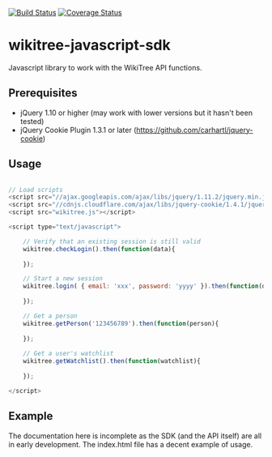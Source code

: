 [![Build Status](https://travis-ci.org/justincy/wikitree-javascript-sdk.svg)](https://travis-ci.org/justincy/wikitree-javascript-sdk)
[![Coverage Status](https://coveralls.io/repos/justincy/wikitree-javascript-sdk/badge.svg)](https://coveralls.io/r/justincy/wikitree-javascript-sdk)

wikitree-javascript-sdk
=======================

Javascript library to work with the WikiTree API functions.

## Prerequisites
* jQuery 1.10 or higher (may work with lower versions but it hasn't been tested)
* jQuery Cookie Plugin 1.3.1 or later (https://github.com/carhartl/jquery-cookie)

## Usage

```js

// Load scripts
<script src="//ajax.googleapis.com/ajax/libs/jquery/1.11.2/jquery.min.js"></script>
<script src="//cdnjs.cloudflare.com/ajax/libs/jquery-cookie/1.4.1/jquery.cookie.min.js"></script>
<script src="wikitree.js"></script>

<script type="text/javascript">

	// Verify that an existing session is still valid
	wikitree.checkLogin().then(function(data){
	
	});

	// Start a new session
	wikitree.login( { email: 'xxx', password: 'yyyy' }).then(function(data) {
	
	});

	// Get a person
	wikitree.getPerson('123456789').then(function(person){
	
	});
	
	// Get a user's watchlist
	wikitree.getWatchlist().then(function(watchlist){
	
	});

</script>

```

## Example

The documentation here is incomplete as the SDK (and the API itself) are all in early development.
The index.html file has a decent example of usage. 
